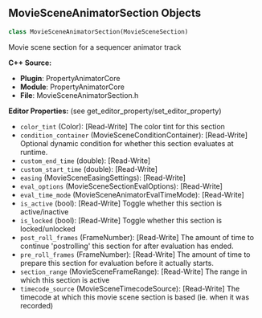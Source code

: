 ## MovieSceneAnimatorSection Objects

```python
class MovieSceneAnimatorSection(MovieSceneSection)
```

Movie scene section for a sequencer animator track

**C++ Source:**

- **Plugin**: PropertyAnimatorCore
- **Module**: PropertyAnimatorCore
- **File**: MovieSceneAnimatorSection.h

**Editor Properties:** (see get_editor_property/set_editor_property)

- ``color_tint`` (Color):  [Read-Write] The color tint for this section
- ``condition_container`` (MovieSceneConditionContainer):  [Read-Write] Optional dynamic condition for whether this section evaluates at runtime.
- ``custom_end_time`` (double):  [Read-Write]
- ``custom_start_time`` (double):  [Read-Write]
- ``easing`` (MovieSceneEasingSettings):  [Read-Write]
- ``eval_options`` (MovieSceneSectionEvalOptions):  [Read-Write]
- ``eval_time_mode`` (MovieSceneAnimatorEvalTimeMode):  [Read-Write]
- ``is_active`` (bool):  [Read-Write] Toggle whether this section is active/inactive
- ``is_locked`` (bool):  [Read-Write] Toggle whether this section is locked/unlocked
- ``post_roll_frames`` (FrameNumber):  [Read-Write] The amount of time to continue 'postrolling' this section for after evaluation has ended.
- ``pre_roll_frames`` (FrameNumber):  [Read-Write] The amount of time to prepare this section for evaluation before it actually starts.
- ``section_range`` (MovieSceneFrameRange):  [Read-Write] The range in which this section is active
- ``timecode_source`` (MovieSceneTimecodeSource):  [Read-Write] The timecode at which this movie scene section is based (ie. when it was recorded)

<a id="unreal.MovieSceneAnimatorTrack"></a>